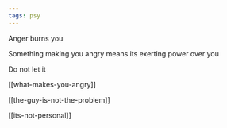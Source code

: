 ```yaml
---
tags: psy 
---
```


Anger burns you 

Something making you angry means its exerting power over you 

Do not let it 

[[what-makes-you-angry]]

[[the-guy-is-not-the-problem]]

[[its-not-personal]]


